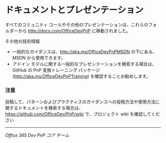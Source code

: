 # ドキュメントとプレゼンテーション #
すべてのコミュニティ コールやその他のプレゼンテーションは、これらのフォルダーから http://docs.com/OfficeDevPnP に移動されました。

その他の技術情報
- 一般的なガイダンスは、http://aka.ms/OfficeDevPnPMSDN の下にある、MSDN から使用できます。
- アドイン モデルに関する一般的なプレゼンテーションを検索する場合は、GitHub の PnP 変換トレーニング パッケージ (http://aka.ms/OfficeDevPnPTraining) を確認することお勧めします。

### 注意 ###
投稿して、パターンおよびプラクティスのガイダンスへの投稿方法や使用方法に関するドキュメントを検索する場合は、https://github.com/OfficeDev/PnP/wiki で、プロジェクト wiki を確認してください

----------
*Office 365 Dev PnP コア チーム*


